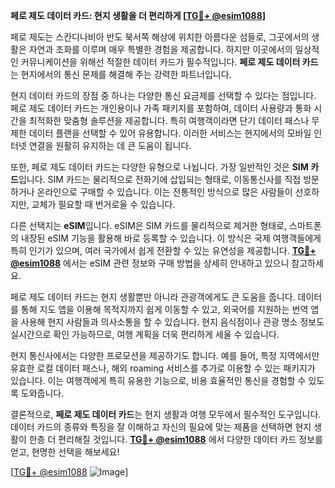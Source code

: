 **페로 제도 데이터 카드: 현지 생활을 더 편리하게 [[TG💪+ @esim1088](https://t.me/s/esim1088)]**

페로 제도는 스칸디나비아 반도 북서쪽 해상에 위치한 아름다운 섬들로, 그곳에서의 생활은 자연과 조화를 이루며 매우 특별한 경험을 제공합니다. 하지만 이곳에서의 일상적인 커뮤니케이션을 위해선 적절한 데이터 카드가 필수적입니다. **페로 제도 데이터 카드**는 현지에서의 통신 문제를 해결해 주는 강력한 파트너입니다.

현지 데이터 카드의 장점 중 하나는 다양한 통신 요금제를 선택할 수 있다는 점입니다. 페로 제도 데이터 카드는 개인용이나 가족 패키지를 포함하여, 데이터 사용량과 통화 시간을 최적화한 맞춤형 솔루션을 제공합니다. 특히 여행객이라면 단기 데이터 패스나 무제한 데이터 플랜을 선택할 수 있어 유용합니다. 이러한 서비스는 현지에서의 모바일 인터넷 연결을 원활히 유지하는 데 큰 도움이 됩니다.

또한, 페로 제도 데이터 카드는 다양한 유형으로 나뉩니다. 가장 일반적인 것은 **SIM 카드**입니다. SIM 카드는 물리적으로 전화기에 삽입되는 형태로, 이동통신사를 직접 방문하거나 온라인으로 구매할 수 있습니다. 이는 전통적인 방식으로 많은 사람들이 선호하지만, 교체가 필요할 때 번거로울 수 있습니다.

다른 선택지는 **eSIM**입니다. eSIM은 SIM 카드를 물리적으로 제거한 형태로, 스마트폰의 내장된 eSIM 기능을 활용해 바로 등록할 수 있습니다. 이 방식은 국제 여행객들에게 특히 인기가 있으며, 여러 국가에서 쉽게 전환할 수 있는 유연성을 제공합니다. **[TG💪+ @esim1088](https://t.me/s/esim1088)** 에서는 eSIM 관련 정보와 구매 방법을 상세히 안내하고 있으니 참고하세요.

페로 제도 데이터 카드는 현지 생활뿐만 아니라 관광객에게도 큰 도움을 줍니다. 데이터를 통해 지도 앱을 이용해 목적지까지 쉽게 이동할 수 있고, 외국어를 지원하는 번역 앱을 사용해 현지 사람들과 의사소통을 할 수 있습니다. 현지 음식점이나 관광 명소 정보도 실시간으로 확인 가능하므로, 여행 계획을 더욱 편리하게 세울 수 있습니다.

현지 통신사에서는 다양한 프로모션을 제공하기도 합니다. 예를 들어, 특정 지역에서만 유효한 로컬 데이터 패스나, 해외 roaming 서비스를 추가로 이용할 수 있는 패키지가 있습니다. 이는 여행객에게 특히 유용한 기능으로, 비용 효율적인 통신을 경험할 수 있도록 도와줍니다.

결론적으로, **페로 제도 데이터 카드**는 현지 생활과 여행 모두에서 필수적인 도구입니다. 데이터 카드의 종류와 특징을 잘 이해하고 자신의 필요에 맞는 제품을 선택하면 현지 생활이 한층 더 편리해질 것입니다. **[TG💪+ @esim1088](https://t.me/s/esim1088)** 에서 다양한 데이터 카드 정보를 얻고, 현명한 선택을 해보세요!

[[TG💪+ @esim1088](https://t.me/s/esim1088) ![Image](https://i.postimg.cc/Y0z9fWf4/image.png)]